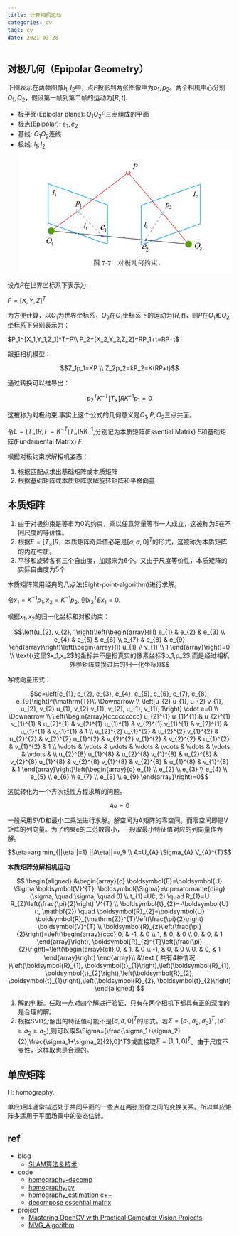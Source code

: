 ```yaml
---
title: 计算相机运动
categories: cv
tags: cv
date: 2021-03-28
---
```




## 对极几何（Epipolar Geometry）

下图表示在两帧图像$I_1,I_2$中，点$P$投影到两张图像中为$p_1,p_2$。两个相机中心分别$O_1,O_2$，假设第一帧到第二帧的运动为$[R,t]$.

- 极平面(Epipolar plane): $O_1O_2P$三点组成的平面
- 极点(Epipolar): $e_1,e_2$
- 基线: $O_1O_2$连线
- 极线: $l_1,l_2$
![epipolar_geometry](imgs/epipolar_geometry.png)


设点$P$在世界坐标系下表示为:

$P=[X,Y,Z]^T$

为方便计算，以$O_1$为世界坐标系，$O_2$在$O_1$坐标系下的运动为$[R,t]$，则$P$在$O_1$和$O_2$坐标系下分别表示为：

$P_1=[X_1,Y_1,Z_1]^T=P\\
P_2=[X_2,Y_2,Z_2]=RP_1+t=RP+t$

跟拒相机模型：

$$Z_1p_1=KP    \\
Z_2p_2=kP_2=K(RP+t)$$

通过转换可以推导出：

$$p_2^TK^{-T}[T_\times]RK^{-1}p_1=0$$

这被称为对极约束.事实上这个公式的几何意义是$O_1,P, O_2$三点共面。

令$E=[T_\times]R, F=K^{-T}[T_\times]RK^{-1}$,分别记为本质矩阵(Essential Matrix) $E$和基础矩阵(Fundamental Matrix) $F$.

根据对极约束求解相机姿态：

1. 根据匹配点求出基础矩阵或本质矩阵
2. 根据基础矩阵或本质矩阵求解旋转矩阵和平移向量

## 本质矩阵

1. 由于对极约束是等市为0的约束，乘以任意常量等市一人成立，这被称为$E$在不同尺度的等价性。
2. 根据$E=[T_\times]R$，本质矩阵奇异值必定是$[\sigma,\sigma,0]^T$的形式，这被称为本质矩阵的内在性质。
3. 平移和旋转各有三个自由度，加起来为6个。又由于尺度等价性，本质矩阵的实际自由度为5个

本质矩阵常用经典的八点法(Eight-point-algorithm)进行求解。

令$x_1=K^{-1}p_1, x_2=K^{-1}p_2$, 则$x_2^TEx_1=0$.

根据$x_1, x_2$的归一化坐标和对极约束：

$$\left(u_{2}, v_{2}, 1\right)\left(\begin{array}{lll}
e_{1} & e_{2} & e_{3} \\
e_{4} & e_{5} & e_{6} \\
e_{7} & e_{8} & e_{9}
\end{array}\right)\left(\begin{array}{l}
u_{1} \\
v_{1} \\
1
\end{array}\right)=0    \\
\text{(这里$x_1,x_2$的坐标并不是指真实的像素坐标$p_1,p_2$,而是经过相机外参矩阵变换过后的归一化坐标)}$$

写成向量形式：

$$e=\left[e_{1}, e_{2}, e_{3}, e_{4}, e_{5}, e_{6}, e_{7}, e_{8}, e_{9}\right]^{\mathrm{T}}\\
\Downarrow \\
\left[u_{2} u_{1}, u_{2} v_{1}, u_{2}, v_{2} u_{1}, v_{2} v_{1}, v_{2}, u_{1}, v_{1}, 1\right] \cdot e=0    \\
\Downarrow \\
\left(\begin{array}{ccccccccc}
u_{2}^{1} u_{1}^{1} & u_{2}^{1} v_{1}^{1} & u_{2}^{1} & v_{2}^{1} u_{1}^{1} & v_{2}^{1} v_{1}^{1} & v_{2}^{1} & u_{1}^{1} & v_{1}^{1} & 1 \\
u_{2}^{2} u_{1}^{2} & u_{2}^{2} v_{1}^{2} & u_{2}^{2} & v_{2}^{2} u_{1}^{2} & v_{2}^{2} v_{1}^{2} & v_{2}^{2} & u_{1}^{2} & v_{1}^{2} & 1 \\
\vdots & \vdots & \vdots & \vdots & \vdots & \vdots & \vdots & \vdots & \\
u_{2}^{8} u_{1}^{8} & u_{2}^{8} v_{1}^{8} & u_{2}^{8} & v_{2}^{8} u_{1}^{8} & v_{2}^{8} v_{1}^{8} & v_{2}^{8} & u_{1}^{8} & v_{1}^{8} & 1
\end{array}\right)\left(\begin{array}{c}
e_{1} \\
e_{2} \\
e_{3} \\
e_{4} \\
e_{5} \\
e_{6} \\
e_{7} \\
e_{8} \\
e_{9}
\end{array}\right)=0$$

这就转化为一个齐次线性方程求解的问题。

$$Ae=0$$

一般采用SVD和最小二乘法进行求解。解空间为A矩阵的零空间。而零空间即是V矩阵的列向量。为了约束e的二范数最小，一般取最小特征值对应的列向量作为解。

$$\eta=arg min_{||\eta||=1} ||A\eta||=v_9   \\
A=U_{A} \Sigma_{A} V_{A}^{T}$$

**本质矩阵分解相机运动**

$$
\begin{aligned}
&\begin{array}{c}
\boldsymbol{E}=\boldsymbol{U} \Sigma \boldsymbol{V}^{T}, \boldsymbol{\Sigma}=\operatorname{diag}(\sigma, \quad \sigma, \quad 0) \\
t_{1}=U(:, 2) \quad R_{1}=U R_{Z}\left(\frac{\pi}{2}\right) V^{T} \\
\boldsymbol{t}_{2}=-\boldsymbol{U}(:, \mathbf{2}) \quad \boldsymbol{R}_{2}=\boldsymbol{U} \boldsymbol{R}_{\mathrm{Z}}^{T}\left(\frac{\pi}{2}\right) \boldsymbol{V}^{T} \\
\boldsymbol{R}_{z}\left(\frac{\pi}{2}\right)=\left(\begin{array}{ccc}
0, & -1, & 0 \\
1, & 0, & 0 \\
0, & 0, & 1
\end{array}\right), \boldsymbol{R}_{z}^{T}\left(\frac{\pi}{2}\right)=\left(\begin{array}{cll}
0, & 1, & 0 \\
-1, & 0, & 0 \\
0, & 0, & 1
\end{array}\right)
\end{array}\\
&\text { 共有4种情况 }\left(\boldsymbol{R}_{1}, \boldsymbol{t}_{1}\right),\left(\boldsymbol{R}_{1}, \boldsymbol{t}_{2}\right),\left(\boldsymbol{R}_{2}, \boldsymbol{t}_{1}\right),\left(\boldsymbol{R}_{2}, \boldsymbol{t}_{2}\right)
\end{aligned}
$$

1. 解的判断。任取一点对四个解进行验证，只有在两个相机下都具有正的深度的是合理的解。
2. 根据SVD分解出的特征值可能不是$[\sigma,\sigma,0]^T$的形式。若$\Sigma=[\sigma_1,\sigma_2,\sigma_3]^T, (\sigma1\geq\sigma_2\geq\sigma_3)$,则可以取$\Sigma=[\frac{\sigma_1+\sigma_2}{2},\frac{\sigma_1+\sigma_2}{2},0]^T$或直接取$\Sigma=[1,1,0]^T$。由于尺度不变性，这样取也是合理的。

## 单应矩阵

H: homography.

单应矩阵通常描述处于共同平面的一些点在两张图像之间的变换关系。所以单应矩阵多适用于平面场景中的姿态估计。


## ref

- blog
    - [SLAM算法＆技术](https://zhuanlan.zhihu.com/slamTech)
- code
    - [homography-decomp](https://github.com/syilma/homography-decomp/tree/master/src)
    - [homography.py](https://github.com/hughesj919/HomographyEstimation/blob/master/Homography.py)
    - [homography_estimation c++](https://github.com/nyakasko/homography_estimation/blob/main/homography_estimation.cpp)
    - [decompose essential matrix](https://github.com/MasteringOpenCV/code/blob/master/Chapter4_StructureFromMotion/FindCameraMatrices.cpp)
- project
    - [Mastering OpenCV with Practical Computer Vision Projects](https://github.com/MasteringOpenCV/code)
    - [MVG_Algorithm](https://github.com/ydsf16/MVG_Algorithm)






